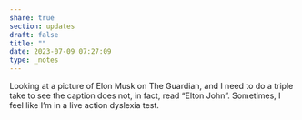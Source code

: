 ```yaml
---
share: true
section: updates
draft: false
title: ""
date: 2023-07-09 07:27:09
type: _notes
---
```



Looking at a picture of Elon Musk on The Guardian, and I need to do a triple take to see the caption does not, in fact, read “Elton John”. Sometimes, I feel like I’m in a live action dyslexia test. 

